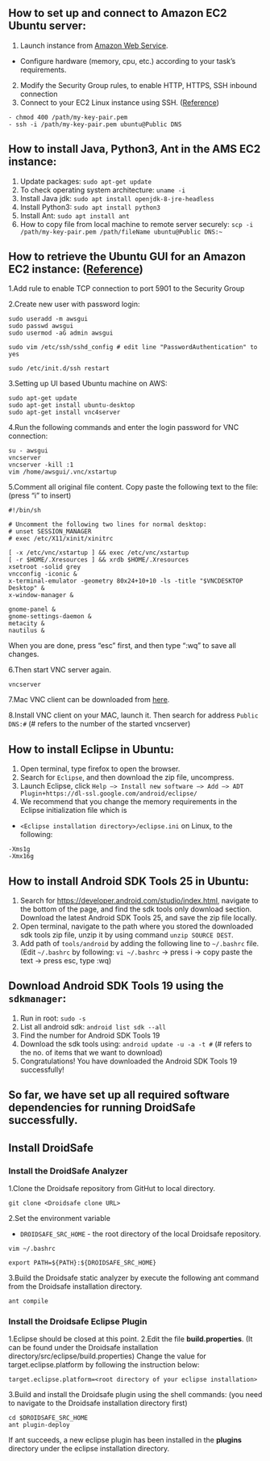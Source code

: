 ## How to set up and connect to Amazon EC2 Ubuntu server:
1. Launch instance from [Amazon Web Service](https://ca-central-1.console.aws.amazon.com/ec2/v2/home?region=ca-central-1#LaunchInstanceWizard).
  - Configure hardware (memory, cpu, etc.) according to your task’s requirements.
2. Modify the Security Group rules, to enable HTTP, HTTPS, SSH inbound connection
3. Connect to your EC2 Linux instance using SSH. ([Reference](https://docs.aws.amazon.com/AWSEC2/latest/UserGuide/AccessingInstancesLinux.html))
```
- chmod 400 /path/my-key-pair.pem
- ssh -i /path/my-key-pair.pem ubuntu@Public DNS
```

## How to install Java, Python3, Ant in the AMS EC2 instance:
1. Update packages: `sudo apt-get update`
2. To check operating system architecture: `uname -i`
3. Install Java jdk: `sudo apt install openjdk-8-jre-headless`
4. Install Python3: `sudo apt install python3`
5. Install Ant: `sudo apt install ant`
6. How to copy file from local machine to remote server securely: `scp -i /path/my-key-pair.pem /path/fileName ubuntu@Public DNS:~`

## How to retrieve the Ubuntu GUI for an Amazon EC2 instance: ([Reference](http://stackoverflow.com/questions/25657596/how-to-set-up-gui-on-amazon-ec2-ubuntu-server))
1.Add rule to enable TCP connection to port 5901 to the Security Group

2.Create new user with password login:
```
sudo useradd -m awsgui
sudo passwd awsgui
sudo usermod -aG admin awsgui

sudo vim /etc/ssh/sshd_config # edit line "PasswordAuthentication" to yes

sudo /etc/init.d/ssh restart
```
3.Setting up UI based Ubuntu machine on AWS:
```
sudo apt-get update
sudo apt-get install ubuntu-desktop
sudo apt-get install vnc4server                                          
```   
4.Run the following commands and enter the login password for VNC connection:
```
su - awsgui
vncserver
vncserver -kill :1
vim /home/awsgui/.vnc/xstartup 
```                                          
5.Comment all original file content. Copy paste the following text to the file: (press “i” to insert)
```
#!/bin/sh

# Uncomment the following two lines for normal desktop:
# unset SESSION_MANAGER
# exec /etc/X11/xinit/xinitrc

[ -x /etc/vnc/xstartup ] && exec /etc/vnc/xstartup
[ -r $HOME/.Xresources ] && xrdb $HOME/.Xresources
xsetroot -solid grey 
vncconfig -iconic &
x-terminal-emulator -geometry 80x24+10+10 -ls -title "$VNCDESKTOP Desktop" &
x-window-manager &
        
gnome-panel &
gnome-settings-daemon &
metacity &
nautilus &
```
When you are done, press “esc” first, and then type “:wq” to save all changes.

6.Then start VNC server again. 
```
vncserver
```
7.Mac VNC client can be downloaded from [here](http://www.realvnc.com/download/get/1286/). 

8.Install VNC client on your MAC, launch it. Then search for address `Public DNS:#` (# refers to the number of the started vncserver)

## How to install Eclipse in Ubuntu:
1. Open terminal, type firefox to open the browser.
2. Search for `Eclipse`, and then download the zip file, uncompress.
3. Launch Eclipse, click `Help —> Install new software —> Add —> ADT Plugin+https://dl-ssl.google.com/android/eclipse/`
4. We recommend that you change the memory requirements in the Eclipse initialization file which is
  - `<Eclipse installation directory>/eclipse.ini` on Linux, to the following:
```
-Xms1g
-Xmx16g
```
## How to install Android SDK Tools 25 in Ubuntu:
1. Search for https://developer.android.com/studio/index.html, navigate to the bottom of the page, and find the sdk tools only download section. Download the latest Android SDK Tools 25, and save the zip file locally. 
2. Open terminal, navigate to the path where you stored the downloaded sdk tools zip file, unzip it by using command `unzip SOURCE DEST`.
3. Add path of `tools/android` by adding the following line to `~/.bashrc` file. (Edit `~/.bashrc` by following: `vi ~/.bashrc` -> press i -> copy paste the text -> press esc, type :wq)

## Download Android SDK Tools 19 using the `sdkmanager`:
1. Run in root: `sudo -s`
2. List all android sdk: `android list sdk --all`
3. Find the number for Android SDK Tools 19
4. Download the sdk tools using: `android update -u -a -t #` (# refers to the no. of items that we want to download)
5. Congratulations! You have downloaded the Android SDK Tools 19 successfully! 

## So far, we have set up all required software dependencies for running DroidSafe successfully.

## Install DroidSafe
### Install the DroidSafe Analyzer
1.Clone the Droidsafe repository from GitHut to local directory.
```
git clone <Droidsafe clone URL>
```

2.Set the environment variable
  - `DROIDSAFE_SRC_HOME` - the root directory of the local Droidsafe repository.
```
vim ~/.bashrc

export PATH=${PATH}:${DROIDSAFE_SRC_HOME}
```
3.Build the Droidsafe static analyzer by execute the following ant command from the Droidsafe installation directory.
```
ant compile
```

### Install the Droidsafe Eclipse Plugin
1.Eclipse should be closed at this point.
2.Edit the file **build.properties**. (It can be found under the Droidsafe installation directory/src/eclipse/build.properties) Change the value for target.eclipse.platform by following the instruction below:
```
target.eclipse.platform=<root directory of your eclipse installation>
```
3.Build and install the Droidsafe plugin using the shell commands: (you need to navigate to the Droidsafe installation directory first)
```
cd $DROIDSAFE_SRC_HOME
ant plugin-deploy
```

If ant succeeds, a new eclipse plugin has been installed in the **plugins** directory under the eclipse installation directory.
